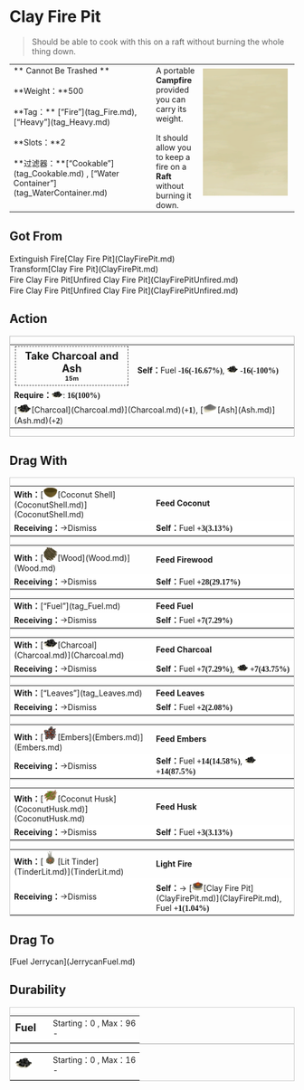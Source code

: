 # Clay Fire Pit  
> Should be able to cook with this on a raft without burning the whole thing down.  
  
<table class="table table-bordered" data-toggle="table"  data-show-header="false"><thead style="display:none"><tr ><th  style="width:50%;text-align:left;vertical-align:top;"  >title</th><th  style="width:50%;text-align:left;vertical-align:top;"  ></th></tr></thead><tr ><td  style="width:50%;text-align:left;vertical-align:top;"  >** Cannot Be Trashed **<br><br>**Weight：**500<br><br>**Tag：**	[“Fire”](tag_Fire.md), [“Heavy”](tag_Heavy.md)<br><br>**Slots：**2<br><br>**过滤器：**[“Cookable”](tag_Cookable.md) , [“Water Container”](tag_WaterContainer.md)</td><td  style="width:50%;text-align:left;vertical-align:top;"  ><div style="float:right; margin:5px"><div class="gamecard" style="width:150px; height:225px;"><a href="ClayFirePitExtinguished.md" style="color:black"><img class="bg" decoding="async" src="Sprite/BG_SandFront.png" href="a.md" style="max-width:150px;max-height:225px;"><img decoding="async" src="Sprite/ClayFirePitExtinguished.png" class="cardimageNoBack" style="transform: translate(-50%, 0%) scale(0.4398826979472141);"><span style="font-size: 25px;">Clay Fire Pit</span></a></div></div>A portable <b>Campfire</b> provided you can carry its weight. <br><br>It should allow you to keep a fire on a <b>Raft</b> without burning it down.</td></tr></tbody></table>  
  
## Got From  
<div style="display:inline-block"><div class="gamedatalist" style="text-align:left;min-width:200px;min-height:0px;"><div style="display:inline-block"><div style="display:inline-block;vertical-align:middle;">Extinguish Fire</div><div style="display:inline-block;vertical-align:middle;">[Clay Fire Pit](ClayFirePit.md)</div></div></div><div class="gamedatalist" style="text-align:left;min-width:200px;min-height:0px;"><div style="display:inline-block"><div style="display:inline-block;vertical-align:middle;">Transform</div><div style="display:inline-block;vertical-align:middle;">[Clay Fire Pit](ClayFirePit.md)</div></div></div><div class="gamedatalist" style="text-align:left;min-width:200px;min-height:0px;"><div style="display:inline-block"><div style="display:inline-block;vertical-align:middle;">Fire Clay Fire Pit</div><div style="display:inline-block;vertical-align:middle;">[Unfired Clay Fire Pit](ClayFirePitUnfired.md)</div></div></div><div class="gamedatalist" style="text-align:left;min-width:200px;min-height:0px;"><div style="display:inline-block"><div style="display:inline-block;vertical-align:middle;">Fire Clay Fire Pit</div><div style="display:inline-block;vertical-align:middle;">[Unfired Clay Fire Pit](ClayFirePitUnfired.md)</div></div></div></div>  
  
## Action  
<div  style="border:1px solid #BBB"><table><tr><td rowspan="2" style="width:200px;text-align:center;font-size:1.3em;font-weight:bold"><div style="padding:5px;border:1px dashed #333"><div>Take Charcoal and Ash</div><div style="font-size:0.6em;"><font data-toggle="tooltip" data-placement="top" title="1TP">15m</font></div></div></td><td></td></tr><tr><td><b>Self：</b>Fuel  <span style="font-family:ui-monospace"><b>-16(-16.67%)</b></span>, <div style="width:20px;display:inline-block;text-align:center"><img decoding="async" src="Sprite/Charcoal.png" href="a.md" style="max-width:20px;max-height:20px;"></div>  <span style="font-family:ui-monospace"><b>-16(-100%)</b></span></td></tr><tr><td colspan="2"><b>Require：</b><div style="width:20px;display:inline-block;text-align:center"><img decoding="async" src="Sprite/Charcoal.png" href="a.md" style="max-width:20px;max-height:20px;"></div>: <span style="font-family:ui-monospace"><b>16(100%)</b></span></td></tr><tr><td colspan="2">[<div style="width:25px;display:inline-block;text-align:center"><img decoding="async" src="Sprite/Charcoal.png" href="a.md" style="max-width:25px;max-height:25px;"></div>[Charcoal](Charcoal.md)](Charcoal.md)(<span style="font-family:ui-monospace"><b>+1</b></span>), [<div style="width:25px;display:inline-block;text-align:center"><img decoding="async" src="Sprite/Ash.png" href="a.md" style="max-width:25px;max-height:25px;"></div>[Ash](Ash.md)](Ash.md)(<span style="font-family:ui-monospace"><b>+2</b></span>)</td></tr></table></div>  
  
  
## Drag With  
<div  style="border:1px solid #CCC;"><table style="margin-bottom:0px;"><tr><td style="width:40%;text-align:left; background-color:#FEFEFE"><b>With：</b>[<div style="width:25px;display:inline-block;text-align:center"><img decoding="async" src="Sprite/CoconutShell.png" href="a.md" style="max-width:25px;max-height:25px;"></div>[Coconut Shell](CoconutShell.md)](CoconutShell.md)</td><td style="width:40%;font-size:1em;font-weight:bold;background-color:#FEFEFE">Feed Coconut  </td></tr><tr style="background-color:#FFFFFF"><td style=""><b>Receiving：</b>→Dismiss</td><td style=""><b>Self：</b>Fuel  <span style="font-family:ui-monospace"><b>+3(3.13%)</b></span></td></tr></table></div>  
<div  style="border:1px solid #CCC;"><table style="margin-bottom:0px;"><tr><td style="width:40%;text-align:left; background-color:#FEFEFE"><b>With：</b>[<div style="width:25px;display:inline-block;text-align:center"><img decoding="async" src="Sprite/Firewood.png" href="a.md" style="max-width:25px;max-height:25px;"></div>[Wood](Wood.md)](Wood.md)</td><td style="width:40%;font-size:1em;font-weight:bold;background-color:#FEFEFE">Feed Firewood  </td></tr><tr style="background-color:#FFFFFF"><td style=""><b>Receiving：</b>→Dismiss</td><td style=""><b>Self：</b>Fuel  <span style="font-family:ui-monospace"><b>+28(29.17%)</b></span></td></tr></table></div>  
<div  style="border:1px solid #CCC;"><table style="margin-bottom:0px;"><tr><td style="width:40%;text-align:left; background-color:#FEFEFE"><b>With：</b>[“Fuel”](tag_Fuel.md)</td><td style="width:40%;font-size:1em;font-weight:bold;background-color:#FEFEFE">Feed Fuel  </td></tr><tr style="background-color:#FFFFFF"><td style=""><b>Receiving：</b>→Dismiss</td><td style=""><b>Self：</b>Fuel  <span style="font-family:ui-monospace"><b>+7(7.29%)</b></span></td></tr></table></div>  
<div  style="border:1px solid #CCC;"><table style="margin-bottom:0px;"><tr><td style="width:40%;text-align:left; background-color:#FEFEFE"><b>With：</b>[<div style="width:25px;display:inline-block;text-align:center"><img decoding="async" src="Sprite/Charcoal.png" href="a.md" style="max-width:25px;max-height:25px;"></div>[Charcoal](Charcoal.md)](Charcoal.md)</td><td style="width:40%;font-size:1em;font-weight:bold;background-color:#FEFEFE">Feed Charcoal  </td></tr><tr style="background-color:#FFFFFF"><td style=""><b>Receiving：</b>→Dismiss</td><td style=""><b>Self：</b>Fuel  <span style="font-family:ui-monospace"><b>+7(7.29%)</b></span>, <div style="width:20px;display:inline-block;text-align:center"><img decoding="async" src="Sprite/Charcoal.png" href="a.md" style="max-width:20px;max-height:20px;"></div>  <span style="font-family:ui-monospace"><b>+7(43.75%)</b></span></td></tr></table></div>  
<div  style="border:1px solid #CCC;"><table style="margin-bottom:0px;"><tr><td style="width:40%;text-align:left; background-color:#FEFEFE"><b>With：</b>[“Leaves”](tag_Leaves.md)</td><td style="width:40%;font-size:1em;font-weight:bold;background-color:#FEFEFE">Feed Leaves  </td></tr><tr style="background-color:#FFFFFF"><td style=""><b>Receiving：</b>→Dismiss</td><td style=""><b>Self：</b>Fuel  <span style="font-family:ui-monospace"><b>+2(2.08%)</b></span></td></tr></table></div>  
<div  style="border:1px solid #CCC;"><table style="margin-bottom:0px;"><tr><td style="width:40%;text-align:left; background-color:#FEFEFE"><b>With：</b>[<div style="width:25px;display:inline-block;text-align:center"><img decoding="async" src="Sprite/Embers.png" href="a.md" style="max-width:25px;max-height:25px;"></div>[Embers](Embers.md)](Embers.md)</td><td style="width:40%;font-size:1em;font-weight:bold;background-color:#FEFEFE">Feed Embers  </td></tr><tr style="background-color:#FFFFFF"><td style=""><b>Receiving：</b>→Dismiss</td><td style=""><b>Self：</b>Fuel  <span style="font-family:ui-monospace"><b>+14(14.58%)</b></span>, <div style="width:20px;display:inline-block;text-align:center"><img decoding="async" src="Sprite/Charcoal.png" href="a.md" style="max-width:20px;max-height:20px;"></div>  <span style="font-family:ui-monospace"><b>+14(87.5%)</b></span></td></tr></table></div>  
<div  style="border:1px solid #CCC;"><table style="margin-bottom:0px;"><tr><td style="width:40%;text-align:left; background-color:#FEFEFE"><b>With：</b>[<div style="width:25px;display:inline-block;text-align:center"><img decoding="async" src="Sprite/CoconutHusk.png" href="a.md" style="max-width:25px;max-height:25px;"></div>[Coconut Husk](CoconutHusk.md)](CoconutHusk.md)</td><td style="width:40%;font-size:1em;font-weight:bold;background-color:#FEFEFE">Feed Husk  </td></tr><tr style="background-color:#FFFFFF"><td style=""><b>Receiving：</b>→Dismiss</td><td style=""><b>Self：</b>Fuel  <span style="font-family:ui-monospace"><b>+3(3.13%)</b></span></td></tr></table></div>  
<div  style="border:1px solid #CCC;"><table style="margin-bottom:0px;"><tr><td style="width:40%;text-align:left; background-color:#FEFEFE"><b>With：</b>[<div style="width:25px;display:inline-block;text-align:center"><img decoding="async" src="Sprite/TinderLit.png" href="a.md" style="max-width:25px;max-height:25px;"></div>[Lit Tinder](TinderLit.md)](TinderLit.md)</td><td style="width:40%;font-size:1em;font-weight:bold;background-color:#FEFEFE">Light Fire  </td></tr><tr style="background-color:#FFFFFF"><td style=""><b>Receiving：</b>→Dismiss</td><td style=""><b>Self：</b>→ [<div style="width:20px;display:inline-block;text-align:center"><img decoding="async" src="Sprite/ClayFirePit.png" href="a.md" style="max-width:20px;max-height:20px;"></div>[Clay Fire Pit](ClayFirePit.md)](ClayFirePit.md), Fuel  <span style="font-family:ui-monospace"><b>+1(1.04%)</b></span></td></tr></table></div>  
  
## Drag To  
<div style="display:inline-block"><div class="gamedatalist" style="text-align:left;min-width:100px;min-height:0px;">[Fuel Jerrycan](JerrycanFuel.md)</div></div>  
  
## Durability   
<div  style="border:1px solid #CCC;"><table style="margin-bottom:0px;"><tr><td style="width:30%;text-align:left; background-color:#FEFEFE;font-size:1.3em;font-weight:bold;">Fuel</td><td style="font-size:1em;background-color:#FEFEFE">Starting：0 , Max：96<br>-</td></tr><tr style="background-color:#FFFFFF"><td colspan=2></td></tr></table></div>  
<div  style="border:1px solid #CCC;"><table style="margin-bottom:0px;"><tr><td style="width:30%;text-align:left; background-color:#FEFEFE;font-size:1.3em;font-weight:bold;"><div style="width:30px;display:inline-block;text-align:center"><img decoding="async" src="Sprite/Charcoal.png" href="a.md" style="max-width:30px;max-height:30px;"></div></td><td style="font-size:1em;background-color:#FEFEFE">Starting：0 , Max：16<br>-</td></tr><tr style="background-color:#FFFFFF"><td colspan=2></td></tr></table></div>  


<script>document.title="Clay Fire Pit - Card Survival Wiki";</script>